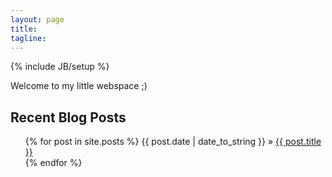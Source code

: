 ```yaml
---
layout: page
title: 
tagline: 
---
```

{% include JB/setup %}

Welcome to my little webspace ;)

## Recent Blog Posts 
<ul class="posts">
  {% for post in site.posts %}
    <span>{{ post.date | date_to_string }}</span>   &raquo; <a href="{{ BASE_PATH }}{{ post.url }}">{{ post.title }}</a> <br />
  {% endfor %}
</ul>



